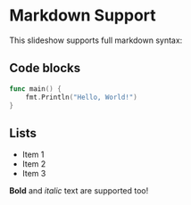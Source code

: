 # Markdown Support

This slideshow supports full markdown syntax:

## Code blocks

```go
func main() {
    fmt.Println("Hello, World!")
}
```

## Lists

- Item 1
- Item 2
- Item 3

**Bold** and *italic* text are supported too!
